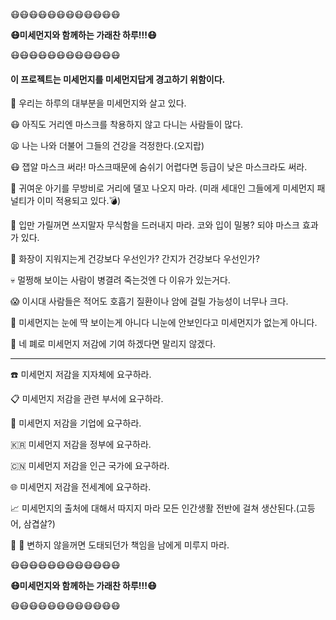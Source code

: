 :mask::mask::mask::mask::mask::mask::mask::mask::mask::mask::mask::mask:

 **:mask:미세먼지와 함께하는 가래찬 하루!!!:mask:**

:mask::mask::mask::mask::mask::mask::mask::mask::mask::mask::mask::mask:
#### 이 프로젝트는 미세먼지를 미세먼지답게 경고하기 위함이다.

  

:shit: 우리는 하루의 대부분을 미세먼지와 살고 있다.

:mask: 아직도 거리엔 마스크를 착용하지 않고 다니는 사람들이 많다.

:tired_face: 나는 나와 더불어 그들의 건강을 걱정한다.(오지랍)

:mask: 잽알 마스크 써라! 마스크때문에 숨쉬기 어렵다면 등급이 낮은 마스크라도 써라.

:baby: 귀여운 아기를 무방비로 거리에 댈꼬 나오지 마라.
(미래 세대인 그들에게 미세먼지 패널티가 이미 적용되고 있다.:bomb:)

:speak_no_evil: 입만 가릴꺼면 쓰지말자 무식함을 드러내지 마라. 코와 입이 밀봉? 되야 마스크 효과가 있다.

:nail_care: 화장이 지워지는게 건강보다 우선인가? 간지가 건강보다 우선인가?

:skull: 멀쩡해 보이는 사람이 병결려 죽는것엔 다 이유가 있는거다.

:scream: 이시대 사람들은 적어도 호흡기 질환이나 암에 걸릴 가능성이 너무나 크다.

:eyes: 미세먼지는 눈에 딱 보이는게 아니다 니눈에 안보인다고 미세먼지가 없는게 아니다.

:bow: 네 폐로 미세먼지 저감에 기여 하겠다면 말리지 않겠다.

---

:phone: 미세먼지 저감을 지자체에 요구하라.

:clipboard: 미세먼지 저감을 관련 부서에 요구하라.

:office: 미세먼지 저감을 기업에 요구하라.

:kr: 미세먼지 저감을 정부에 요구하라.

:cn: 미세먼지 저감을 인근 국가에 요구하라.

:globe_with_meridians: 미세먼지 저감을 전세계에 요구하라.

:chart_with_upwards_trend:  미세먼지의 출처에 대해서 따지지 마라 모든 인간생활 전반에 걸쳐 생산된다.(고등어, 삼겹살?)

:dog: :pig: 변하지 않을꺼면 도태되던가 책임을 남에게 미루지 마라.  


:mask::mask::mask::mask::mask::mask::mask::mask::mask::mask::mask::mask:

 **:mask:미세먼지와 함께하는 가래찬 하루!!!:mask:**

:mask::mask::mask::mask::mask::mask::mask::mask::mask::mask::mask::mask: